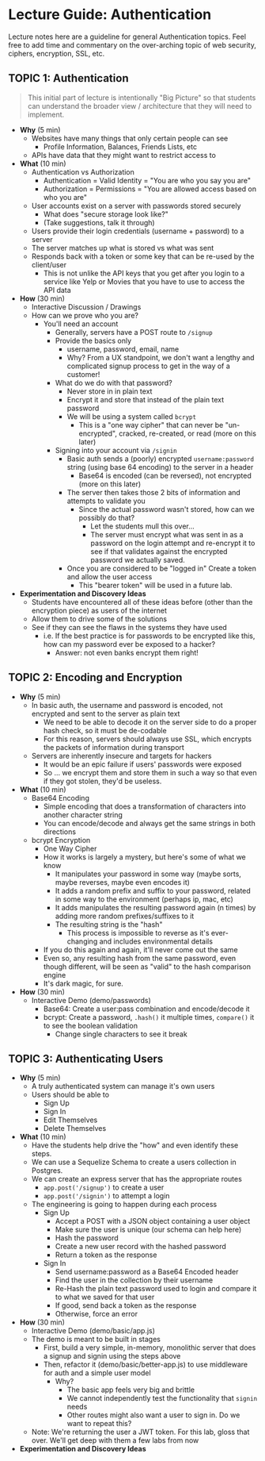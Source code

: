 # Lecture Guide: Authentication

Lecture notes here are a guideline for general Authentication topics. Feel free to add time and commentary on the over-arching topic of web security, ciphers, encryption, SSL, etc.

## TOPIC 1: Authentication

> This initial part of lecture is intentionally "Big Picture" so that students can understand the broader view / architecture that they will need to implement.

- **Why** (5 min)
  - Websites have many things that only certain people can see
    - Profile Information, Balances, Friends Lists, etc
  - APIs have data that they might want to restrict access to
- **What** (10 min)
  - Authentication vs Authorization
    - Authentication = Valid Identity = "You are who you say you are"
    - Authorization = Permissions  = "You are allowed access based on who you are"
  - User accounts exist on a server with passwords stored securely
    - What does "secure storage look like?"
    - (Take suggestions, talk it through)
  - Users provide their login credentials (username + password) to a server
  - The server matches up what is stored vs what was sent
  - Responds back with a token or some key that can be re-used by the client/user
    - This is not unlike the API keys that you get after you login to a service like Yelp or Movies that you have to use to access the API data
- **How** (30 min)
  - Interactive Discussion / Drawings
  - How can we prove who you are?
    - You'll need an account
      - Generally, servers have a POST route to `/signup`
      - Provide the basics only
        - username, password, email, name
        - Why? From a UX standpoint, we don't want a lengthy and complicated signup process to get in the way of a customer!
      - What do we do with that password?
        - Never store in in plain text
        - Encrypt it and store that instead of the plain text password
        - We will be using a system called `bcrypt`
          - This is a "one way cipher" that can never be "un-encrypted", cracked, re-created, or read (more on this later)
      - Signing into your account via `/signin`
        - Basic auth sends a (poorly) encrypted `username:password` string (using base 64 encoding) to the server in a header
          - Base64 is encoded (can be reversed), not encrypted (more on this later)
        - The server then takes those 2 bits of information and attempts to validate you
          - Since the actual password wasn't stored, how can we possibly do that?
            - Let the students mull this over...
            - The server must encrypt what was sent in as a password on the login attempt and re-encrypt it to see if that validates against the encrypted password we actually saved.
        - Once you are considered to be "logged in" Create a token and allow the user access
          - This "bearer token" will be used in a future lab.
- **Experimentation and Discovery Ideas**
  - Students have encountered all of these ideas before (other than the encryption piece) as users of the internet
  - Allow them to drive some of the solutions
  - See if they can see the flaws in the systems they have used
    - i.e. If the best practice is for passwords to be encrypted like this, how can my password ever be exposed to a hacker?
      - Answer: not even banks encrypt them right!

## TOPIC 2: Encoding and Encryption

- **Why** (5 min)
  - In basic auth, the username and password is encoded, not encrypted and sent to the server as plain text
    - We need to be able to decode it on the server side to do a proper hash check, so it must be de-codable
    - For this reason, servers should always use SSL, which encrypts the packets of information during transport
  - Servers are inherently insecure and targets for hackers
    - It would be an epic failure if users' passwords were exposed
    - So ... we encrypt them and store them in such a way so that even if they got stolen, they'd be useless.
- **What** (10 min)
  - Base64 Encoding
    - Simple encoding that does a transformation of characters into another character string
    - You can encode/decode and always get the same strings in both directions
  - bcrypt Encryption
    - One Way Cipher
    - How it works is largely a mystery, but here's some of what we know
      - It manipulates your password in some way (maybe sorts, maybe reverses, maybe even encodes it)
      - It adds a random prefix and suffix to your password, related in some way to the environment (perhaps ip, mac, etc)
      - It adds manipulates the resulting password again (n times) by adding more random prefixes/suffixes to it
      - The resulting string is the "hash"
        - This process is impossible to reverse as it's ever-changing and includes environmental details
    - If you do this again and again, it'll never come out the same
    - Even so, any resulting hash from the same password, even though different, will be seen as "valid" to the hash comparison engine
    - It's dark magic, for sure.
- **How** (30 min)
  - Interactive Demo (demo/passwords)
    - Base64: Create a user:pass combination and encode/decode it
    - bcrypt: Create a password, `.hash()` it multiple times, `compare()` it to see the boolean validation
      - Change single characters to see it break

## TOPIC 3: Authenticating Users

- **Why** (5 min)
  - A truly authenticated system can manage it's own users
  - Users should be able to
    - Sign Up
    - Sign In
    - Edit Themselves
    - Delete Themselves
- **What** (10 min)
  - Have the students help drive the "how" and even identify these steps.
  - We can use a Sequelize Schema to create a users collection in Postgres.
  - We can create an express server that has the appropriate routes
    - `app.post('/signup')` to create a user
    - `app.post('/signin')` to attempt a login
  - The engineering is going to happen during each process
    - Sign Up
      - Accept a POST with a JSON object containing a user object
      - Make sure the user is unique (our schema can help here)
      - Hash the password
      - Create a new user record with the hashed password
      - Return a token as the response
    - Sign In
      - Send username:password as a Base64 Encoded header
      - Find the user in the collection by their username
      - Re-Hash the plain text password used to login and compare it to what we saved for that user
      - If good, send back a token as the response
      - Otherwise, force an error
- **How** (30 min)
  - Interactive Demo (demo/basic/app.js)
  - The demo is meant to be built in stages
    - First, build a very simple, in-memory, monolithic server that does a signup and signin using the steps above
    - Then, refactor it (demo/basic/better-app.js) to use middleware for auth and a simple user model
      - Why?
        - The basic app feels very big and brittle
        - We cannot independently test the functionality that `signin` needs
        - Other routes might also want a user to sign in. Do we want to repeat this?
  - Note: We're returning the user a JWT token. For this lab, gloss that over. We'll get deep with them a few labs from now
- **Experimentation and Discovery Ideas**
